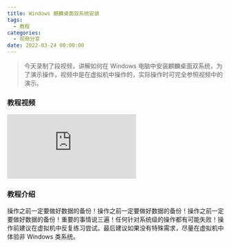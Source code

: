```yaml
---
title: Windows 麒麟桌面双系统安装
tags:
  - 教程
categories:
  - 视频分享
date: 2022-03-24 00:00:00
---
```


> 今天录制了段视频，讲解如何在 Windows 电脑中安装麒麟桌面双系统，为了演示操作，视频中是在虚拟机中操作的，实际操作时可完全参照视频中的演示。

<!-- more -->

### 教程视频

<iframe src="https://player.bilibili.com/player.html?bvid=BV14b4y1W7mu&page=1" scrolling="no" border="0" frameborder="no" framespacing="0" allowfullscreen="true"> </iframe>

### 教程介绍

操作之前一定要做好数据的备份！操作之前一定要做好数据的备份！操作之前一定要做好数据的备份！重要的事情说三遍！任何针对系统级的操作都有可能失败！操作前建议在虚拟机中反复练习尝试。最后建议如果没有特殊需求，尽量在虚拟机中体验非 Windows 类系统。
